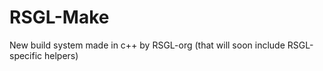 # RSGL-Make
New build system made in c++ by RSGL-org (that will soon include RSGL-specific helpers)
